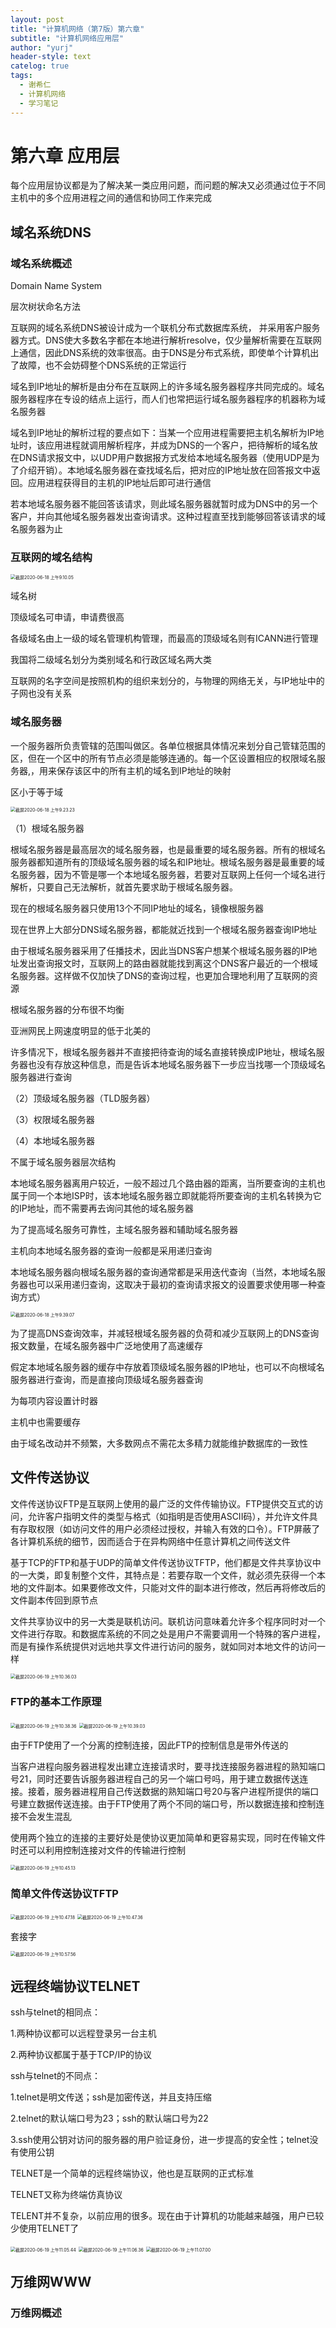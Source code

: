 ```yaml
---
layout: post
title: "计算机网络（第7版）第六章"
subtitle: "计算机网络应用层"
author: "yurj"
header-style: text
catelog: true
tags:
  - 谢希仁
  - 计算机网络
  - 学习笔记
---
```


# 第六章 应用层

每个应用层协议都是为了解决某一类应用问题，而问题的解决又必须通过位于不同主机中的多个应用进程之间的通信和协同工作来完成

## 域名系统DNS

### 域名系统概述

Domain Name System

层次树状命名方法

互联网的域名系统DNS被设计成为一个联机分布式数据库系统， 并采用客户服务器方式。DNS使大多数名字都在本地进行解析resolve，仅少量解析需要在互联网上通信，因此DNS系统的效率很高。由于DNS是分布式系统，即使单个计算机出了故障，也不会妨碍整个DNS系统的正常运行

域名到IP地址的解析是由分布在互联网上的许多域名服务器程序共同完成的。域名服务器程序在专设的结点上运行，而人们也常把运行域名服务器程序的机器称为域名服务器

域名到IP地址的解析过程的要点如下：当某一个应用进程需要把主机名解析为IP地址时，该应用进程就调用解析程序，并成为DNS的一个客户，把待解析的域名放在DNS请求报文中，以UDP用户数据报方式发给本地域名服务器（使用UDP是为了介绍开销）。本地域名服务器在查找域名后，把对应的IP地址放在回答报文中返回。应用进程获得目的主机的IP地址后即可进行通信

若本地域名服务器不能回答该请求，则此域名服务器就暂时成为DNS中的另一个客户，并向其他域名服务器发出查询请求。这种过程直至找到能够回答该请求的域名服务器为止

### 互联网的域名结构

<img src="/Users/yurunjie/Library/Application Support/typora-user-images/截屏2020-06-18 上午9.10.05.png" alt="截屏2020-06-18 上午9.10.05" style="zoom:50%;" />

域名树

顶级域名可申请，申请费很高

各级域名由上一级的域名管理机构管理，而最高的顶级域名则有ICANN进行管理

我国将二级域名划分为类别域名和行政区域名两大类

互联网的名字空间是按照机构的组织来划分的，与物理的网络无关，与IP地址中的子网也没有关系

### 域名服务器

一个服务器所负责管辖的范围叫做区。各单位根据具体情况来划分自己管辖范围的区，但在一个区中的所有节点必须是能够连通的。每一个区设置相应的权限域名服务器,，用来保存该区中的所有主机的域名到IP地址的映射

区小于等于域

<img src="/Users/yurunjie/Library/Application Support/typora-user-images/截屏2020-06-18 上午9.23.23.png" alt="截屏2020-06-18 上午9.23.23" style="zoom:50%;" />

（1）根域名服务器

根域名服务器是最高层次的域名服务器，也是最重要的域名服务器。所有的根域名服务器都知道所有的顶级域名服务器的域名和IP地址。根域名服务器是最重要的域名服务器，因为不管是哪一个本地域名服务器，若要对互联网上任何一个域名进行解析，只要自己无法解析，就首先要求助于根域名服务器。

现在的根域名服务器只使用13个不同IP地址的域名，镜像根服务器

现在世界上大部分DNS域名服务器，都能就近找到一个根域名服务器查询IP地址

由于根域名服务器采用了任播技术，因此当DNS客户想某个根域名服务器的IP地址发出查询报文时，互联网上的路由器就能找到离这个DNS客户最近的一个根域名服务器。这样做不仅加快了DNS的查询过程，也更加合理地利用了互联网的资源

根域名服务器的分布很不均衡

亚洲网民上网速度明显的低于北美的

许多情况下，根域名服务器并不直接把待查询的域名直接转换成IP地址，根域名服务器也没有存放这种信息，而是告诉本地域名服务器下一步应当找哪一个顶级域名服务器进行查询

（2）顶级域名服务器（TLD服务器）

（3）权限域名服务器

（4）本地域名服务器

不属于域名服务器层次结构

本地域名服务器离用户较近，一般不超过几个路由器的距离，当所要查询的主机也属于同一个本地ISP时，该本地域名服务器立即就能将所要查询的主机名转换为它的IP地址，而不需要再去询问其他的域名服务器

为了提高域名服务可靠性，主域名服务器和辅助域名服务器

主机向本地域名服务器的查询一般都是采用递归查询

本地域名服务器向根域名服务器的查询通常都是采用迭代查询（当然，本地域名服务器也可以采用递归查询，这取决于最初的查询请求报文的设置要求使用哪一种查询方式）

<img src="/Users/yurunjie/Library/Application Support/typora-user-images/截屏2020-06-18 上午9.39.07.png" alt="截屏2020-06-18 上午9.39.07" style="zoom:50%;" />

为了提高DNS查询效率，并减轻根域名服务器的负荷和减少互联网上的DNS查询报文数量，在域名服务器中广泛地使用了高速缓存

假定本地域名服务器的缓存中存放着顶级域名服务器的IP地址，也可以不向根域名服务器进行查询，而是直接向顶级域名服务器查询

为每项内容设置计时器

主机中也需要缓存

由于域名改动并不频繁，大多数网点不需花太多精力就能维护数据库的一致性

## 文件传送协议

文件传送协议FTP是互联网上使用的最广泛的文件传输协议。FTP提供交互式的访问，允许客户指明文件的类型与格式（如指明是否使用ASCII码），并允许文件具有存取权限（如访问文件的用户必须经过授权，并输入有效的口令）。FTP屏蔽了各计算机系统的细节，因而适合于在异构网络中任意计算机之间传送文件

基于TCP的FTP和基于UDP的简单文件传送协议TFTP，他们都是文件共享协议中的一大类，即复制整个文件，其特点是：若要存取一个文件，就必须先获得一个本地的文件副本。如果要修改文件，只能对文件的副本进行修改，然后再将修改后的文件副本传回到原节点

文件共享协议中的另一大类是联机访问。联机访问意味着允许多个程序同时对一个文件进行存取。和数据库系统的不同之处是用户不需要调用一个特殊的客户进程，而是有操作系统提供对远地共享文件进行访问的服务，就如同对本地文件的访问一样

<img src="/Users/yurunjie/Library/Application Support/typora-user-images/截屏2020-06-19 上午10.36.03.png" alt="截屏2020-06-19 上午10.36.03" style="zoom:50%;" />

### FTP的基本工作原理

<img src="/Users/yurunjie/Library/Application Support/typora-user-images/截屏2020-06-19 上午10.38.36.png" alt="截屏2020-06-19 上午10.38.36" style="zoom:50%;" />

<img src="/Users/yurunjie/Library/Application Support/typora-user-images/截屏2020-06-19 上午10.39.03.png" alt="截屏2020-06-19 上午10.39.03" style="zoom:50%;" />

由于FTP使用了一个分离的控制连接，因此FTP的控制信息是带外传送的

当客户进程向服务器进程发出建立连接请求时，要寻找连接服务器进程的熟知端口号21，同时还要告诉服务器进程自己的另一个端口号吗，用于建立数据传送连接。接着，服务器进程用自己传送数据的熟知端口号20与客户进程所提供的端口号建立数据传送连接。由于FTP使用了两个不同的端口号，所以数据连接和控制连接不会发生混乱

使用两个独立的连接的主要好处是使协议更加简单和更容易实现，同时在传输文件时还可以利用控制连接对文件的传输进行控制

<img src="/Users/yurunjie/Library/Application Support/typora-user-images/截屏2020-06-19 上午10.45.13.png" alt="截屏2020-06-19 上午10.45.13" style="zoom:50%;" />

### 简单文件传送协议TFTP

<img src="/Users/yurunjie/Library/Application Support/typora-user-images/截屏2020-06-19 上午10.47.18.png" alt="截屏2020-06-19 上午10.47.18" style="zoom:50%;" />

<img src="/Users/yurunjie/Library/Application Support/typora-user-images/截屏2020-06-19 上午10.47.36.png" alt="截屏2020-06-19 上午10.47.36" style="zoom:50%;" />

套接字

<img src="/Users/yurunjie/Library/Application Support/typora-user-images/截屏2020-06-19 上午10.57.56.png" alt="截屏2020-06-19 上午10.57.56" style="zoom:50%;" />

## 远程终端协议TELNET

ssh与telnet的相同点：

1.两种协议都可以远程登录另一台主机

2.两种协议都属于基于TCP/IP的协议

ssh与telnet的不同点：

1.telnet是明文传送；ssh是加密传送，并且支持压缩

2.telnet的默认端口号为23；ssh的默认端口号为22

3.ssh使用公钥对访问的服务器的用户验证身份，进一步提高的安全性；telnet没有使用公钥

TELNET是一个简单的远程终端协议，他也是互联网的正式标准

TELNET又称为终端仿真协议

TELENT并不复杂，以前应用的很多。现在由于计算机的功能越来越强，用户已较少使用TELNET了

<img src="/Users/yurunjie/Library/Application Support/typora-user-images/截屏2020-06-19 上午11.05.44.png" alt="截屏2020-06-19 上午11.05.44" style="zoom:50%;" />

<img src="/Users/yurunjie/Library/Application Support/typora-user-images/截屏2020-06-19 上午11.06.36.png" alt="截屏2020-06-19 上午11.06.36" style="zoom:50%;" />

<img src="/Users/yurunjie/Library/Application Support/typora-user-images/截屏2020-06-19 上午11.07.00.png" alt="截屏2020-06-19 上午11.07.00" style="zoom:50%;" />

## 万维网WWW

### 万维网概述

